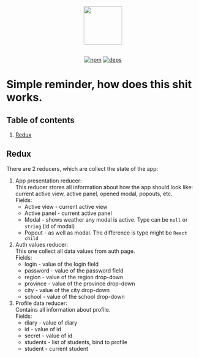 <div align="center">
  <a href="https://vk.com/bklet">
    <img width="100" height="100" src="https://sun9-62.userapi.com/c857532/v857532900/69bc7/KHuyVcx3_Wg.jpg">
  </a>
  <br>
  <br>

  [![npm][npm]][npm-url]
  [![deps][deps]][deps-url]

</div>

# Simple reminder, how does this shit works.
Table of contents
-----------------
1. [Redux](#Redux)

## Redux
There are 2 reducers, which are collect the state of the app:
1. App presentation reducer:\
    This reducer stores all information about how the app
    should look like: current active view, active panel, opened
    modal, popouts, etc.\
    Fields:
    * Active view - current active view
    * Active panel - current active panel
    * Modal - shows weather any modal is active. Type can be `null` or
    `string` (id of modal)
    * Popout - as well as modal. The difference is type might be `React child` 
2. Auth values reducer:\
    This one collect all data values from auth page.\
    Fields:
    * login - value of the login field
    * password - value of the password field
    * region - value of the region drop-down
    * province - value of the province drop-down
    * city - value of the city drop-down
    * school - value of the school drop-down
3. Profile data reducer:\
    Contains all information about profile.\
    Fields:
    * diary - value of diary
    * id - value of id
    * secret - value of id
    * students - list of students, bind to profile 
    * student - current student
#
[npm]: https://img.shields.io/npm/v/@vkontakte/create-vk-mini-app.svg
[npm-url]: https://npmjs.com/package/@vkontakte/create-vk-mini-app

[deps]: https://img.shields.io/david/vkcom/create-vk-mini-app.svg
[deps-url]: https://david-dm.org/vkcom/create-vk-mini-app